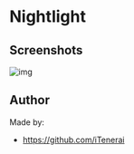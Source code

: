 # Nightlight

## Screenshots

<img src="https://raw.githubusercontent.com/iTenerai/spicetify-themes/master/Nightlight/screenshots/nightlight.png" alt="img"> 

## Author
Made by:
* https://github.com/iTenerai
